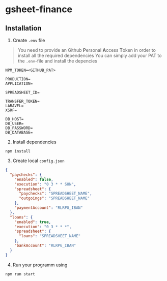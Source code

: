 # gsheet-finance

## Installation

1. Create `.env` file

> You need to provide an Github **P**ersonal **A**ccess **T**oken in order to install all the required dependencies
> You can simply add your PAT to the `.env`-file and install the depencies

```env
NPM_TOKEN=<GITHUB_PAT>

PRODUCTION=
APPLICATION=

SPREADSHEET_ID=

TRANSFER_TOKEN=
LARAVEL=
XSRF=

DB_HOST=
DB_USER=
DB_PASSWORD=
DB_DATABASE=
```

2. Install dependencies

```shell
npm install
```

3. Create local `config.json`

```json
{
  "paychecks": {
    "enabled": false,
    "execution": "0 3 * * SUN",
    "spreadsheet": {
      "paychecks": "SPREADSHEET_NAME",
      "outgoings": "SPREADSHEET_NAME"
    },
    "paymentAccount": "RLRPG_IBAN"
  },
  "loans": {
    "enabled": true,
    "execution": "0 3 * * *",
    "spreadsheet": {
      "loans": "SPREADSHEET_NAME"
    },
    "bankAccount": "RLRPG_IBAN"
  }
}
```

4. Run your programm using

```shell
npm run start
```
